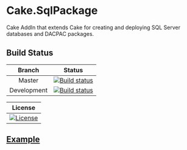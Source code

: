 # Cake.SqlPackage
Cake AddIn that extends Cake for creating and deploying SQL Server databases and DACPAC packages.

## Build Status
| Branch | Status |
| :--: | :--: |
| Master | [![Build status](https://ci.appveyor.com/api/projects/status/fexosj1c5ho9f2kd/branch/master?svg=true)](https://ci.appveyor.com/project/RLittlesII/cake-sqlpackage/branch/master) |
| Development | [![Build status](https://ci.appveyor.com/api/projects/status/fexosj1c5ho9f2kd/branch/develop?svg=true)](https://ci.appveyor.com/project/RLittlesII/cake-sqlpackage/branch/develop)

| License |
| :--: |
| [![License](http://img.shields.io/:license-mit-blue.svg)](https://rlittlesii.mit-license.org/) |

## [Example](https://github.com/RLittlesII/Cake.SqlPackage/tree/develop/example)
